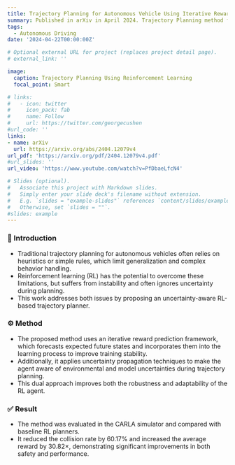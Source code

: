 ```yaml
---
title: Trajectory Planning for Autonomous Vehicle Using Iterative Reward Prediction in Reinforcement Learning
summary: Published in arXiv in April 2024. Trajectory Planning method for autonomous vehicle using reinforcement learning.
tags:
  - Autonomous Driving
date: '2024-04-22T00:00:00Z'

# Optional external URL for project (replaces project detail page).
# external_link: ''

image:
  caption: Trajectory Planning Using Reinforcement Learning
  focal_point: Smart

# links:
#   - icon: twitter
#     icon_pack: fab
#     name: Follow
#     url: https://twitter.com/georgecushen
#url_code: ''
links:
- name: arXiv
  url: https://arxiv.org/abs/2404.12079v4
url_pdf: 'https://arxiv.org/pdf/2404.12079v4.pdf'
#url_slides: ''
url_video: 'https://www.youtube.com/watch?v=PfDbaeLfcN4'

# Slides (optional).
#   Associate this project with Markdown slides.
#   Simply enter your slide deck's filename without extension.
#   E.g. `slides = "example-slides"` references `content/slides/example-slides.md`.
#   Otherwise, set `slides = ""`.
#slides: example
---
```

### 🧾 Introduction
- Traditional trajectory planning for autonomous vehicles often relies on heuristics or simple rules, which limit generalization and complex behavior handling.
- Reinforcement learning (RL) has the potential to overcome these limitations, but suffers from instability and often ignores uncertainty during planning.
- This work addresses both issues by proposing an uncertainty-aware RL-based trajectory planner.
### ⚙️ Method
- The proposed method uses an iterative reward prediction framework, which forecasts expected future states and incorporates them into the learning process to improve training stability.
- Additionally, it applies uncertainty propagation techniques to make the agent aware of environmental and model uncertainties during trajectory planning.
- This dual approach improves both the robustness and adaptability of the RL agent.
### ✅ Result
- The method was evaluated in the CARLA simulator and compared with baseline RL planners.
- It reduced the collision rate by 60.17% and increased the average reward by 30.82×, demonstrating significant improvements in both safety and performance.

